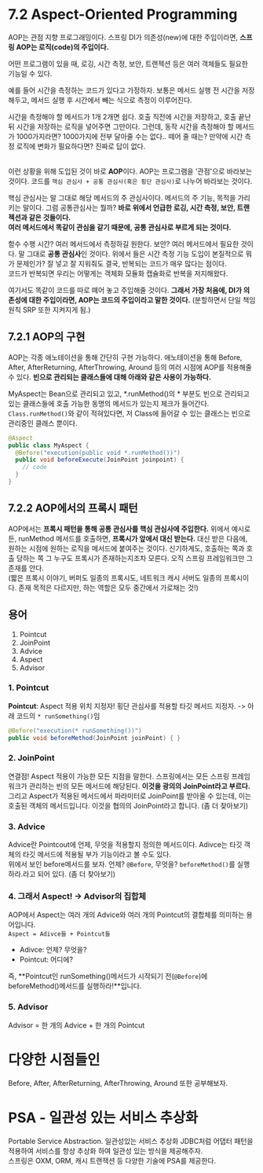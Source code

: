 # 7.2 Aspect-Oriented Programming
AOP는 관점 지향 프로그래밍이다. 스프링 DI가 의존성(new)에 대한 주입이라면, **스프링 AOP는 로직(code)의 주입이다.** <br> 

어떤 프로그램이 있을 때, 로깅, 시간 측정, 보안, 트랜젝션 등은 여러 객체들도 필요한 기능일 수 있다. <br>

예를 들어 시간을 측정하는 코드가 있다고 가정하자. 보통은 메서드 실행 전 시간을 저장해두고, 메서드 실행 후 시간에서 빼는 식으로 측정이 이루어진다. <br> 

시간을 측정해야 할 메서드가 1개 2개면 쉽다. 호출 직전에 시간을 저장하고, 호출 끝난 뒤 시간을 저장하는 로직을 넣어주면 그만이다. 그런데, 동작 시간을 측정해야 할 메서드가 1000가지라면? 1000가지에 전부 달아줄 수는 없다.. 떼어 줄 때는? 만약에 시간 측정 로직에 변화가 필요하다면? 진짜로 답이 없다. <br> <br>

이런 상황을 위해 도입된 것이 바로 **AOP**이다. AOP는 프로그램을 '관점'으로 바라보는 것이다. 코드를 `핵심 관심사 + 공통 관심사(혹은 횡단 관심사)`로 나누어 바라보는 것이다. <br> 

핵심 관심사는 말 그대로 해당 메서드의 주 관심사이다. 메서드의 주 기능, 목적을 가리키는 말이다. 그럼 공통관심사는 뭘까? **바로 위에서 언급한 로깅, 시간 측정, 보안, 트랜젝션과 같은 것들이다.** <br> **여러 메서드에서 똑같이 관심을 같기 때문에, 공통 관심사로 부르게 되는 것이다.** <br>

함수 수행 시간? 여러 메서드에서 측정하길 원한다. 보안? 여러 메서드에서 필요한 것이다. 말 그대로 **공통 관심사**인 것이다. 위에서 들은 시간 측정 기능 도입이 본질적으로 뭐가 문제인가? 잘 넣고 잘 지워줘도 결국, 반복되는 코드가 매우 많다는 점이다. <br> 코드가 반복되면 우리는 어떻게는 객체화 모듈화 캡슐화로 반복을 저지해왔다. <br> 

여기서도 똑같이 코드를 따로 뗴어 놓고 주입해줄 것이다. **그래서 가장 처음에, DI가 의존성에 대한 주입이라면, AOP는 코드의 주입이라고 말한 것이다.** (분할하면서 단일 책임 원칙 SRP 또한 지켜지게 됨.)

## 7.2.1 AOP의 구현
AOP는 각종 애노테이션을 통해 간단히 구현 가능하다.
애노테이션을 통해 Before, After, AfterReturning, AfterThrowing, Around 등의 여러 시점에 AOP를 적용해줄 수 있다. **빈으로 관리되는 클래스들에 대해 아래와 같은 사용이 가능하다.** 
<br> 

MyAspect는 Bean으로 관리되고 있고, *.runMethod()의 * 부분도 빈으로 관리되고 있는 클래스들에 호출 가능한 동명의 메서드가 있는지 체크가 들어간다. `Class.runMethod()`와 같이 적혀있다면, 저 Class에 들어갈 수 있는 클래스는 빈으로 관리중인 클래스 뿐이다.

```java
@Aspect
public class MyAspect {
  @Before("execution(public void *.runMethod())")
  public void beforeExecute(JoinPoint joinpoint) {
    // code
  }
}
```

## 7.2.2 AOP에서의 프록시 패턴
AOP에서는 **프록시 패턴을 통해 공통 관심사를 핵심 관심사에 주입한다.** 위에서 예시로 든, runMethod 메서드를 호출하면, **프록시가 앞에서 대신 받는다.** 대신 받은 다음에, 원하는 시점에 원하는 로직을 메서드에 붙여주는 것이다. 신기하게도, 호출하는 쪽과 호출 당하는 쪽 그 누구도 프록시가 존재하는지조차 모른다. 오직 스프링 프레임워크만 그 존재를 안다. <br> (짧은 프록시 이야기, 버퍼도 일종의 프록시도, 네트워크 캐시 서버도 일종의 프록시이다. 존재 목적은 다르지만, 하는 역할은 모두 중간에서 가로채는 것!) 



## 용어
1. Pointcut
2. JoinPoint
3. Advice
4. Aspect
5. Advisor
### 1. Pointcut 
**Pointcut**: Aspect 적용 위치 지정자! 횡단 관심사를 적용할 타깃 메서드 지정자. -> 아래 코드의 `* runSomething()`임
```java
@Before("execution(* runSomething())")
public void beforeMethod(JoinPoint joinPoint) { }
```
### 2. JoinPoint
연결점! Aspect 적용이 가능한 모든 지점을 말한다. 스프링에서는 모든 스프링 프레임워크가 관리하는 빈의 모든 메서드에 해당된다. **이것을 광의의 JoinPoint라고 부르다.** 그리고 Aspect가 적용된 메서드에서 파라미터로 JoinPoint를 받아올 수 있는데, 이는 호출된 객체의 메서드입니다. 이것을 협의의 JoinPoint라고 합니다. (좀 더 찾아보기)

### 3. Advice
Advice란 Pointcout에 언제, 무엇을 적용할지 정의한 메서드이다. Adivce는 타깃 객체의 타깃 메서드에 적용될 부가 기능이라고 볼 수도 있다. <br>
위에서 보인 before메서드를 보자. 언제? `@Before`, 무엇을? `beforeMethod()`를 실행하라.라고 되어 있다. (좀 더 찾아보기)

### 4. 그래서 Aspect! -> Advisor의 집합체
AOP에서 Aspect는 여러 개의 Advice와 여러 개의 Pointcut의 결합체를 의미하는 용어입니다. <br>
`Aspect = Adivce들 + Pointcut들` <br>
- Adivce: 언제? 무엇을?
- Pointcut: 어디에?

즉, **Pointcut인 runSomething()메서드가 시작되기 전(`@Before`)에 beforeMethod()메서드를 실행하라!**입니다.

### 5. Advisor
Advisor = 한 개의 Advice + 한 개의 Pointcut


# 다양한 시점들인
Before, After, AfterReturning, AfterThrowing, Around 또한 공부해보자.

# PSA - 일관성 있는 서비스 추상화
Portable Service Abstraction. 일관성있는 서비스 추상화 JDBC처럼 어댑터 패턴을 적용하여 서비스를 항상 추상화 하여 일관성 있는 방식을 제공해주자. <br> 스프링은 OXM, ORM, 캐시 트랜잭션 등 다양한 기술에 PSA를 제공한다.
